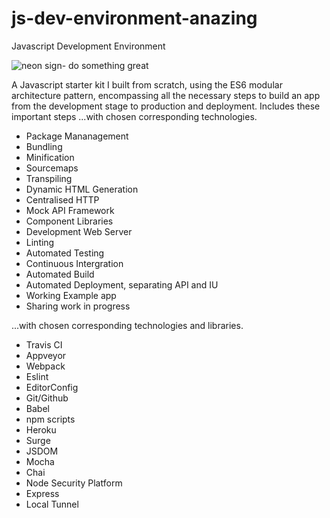 # js-dev-environment-anazing
Javascript Development Environment

![neon sign- do something great](https://images.unsplash.com/photo-1516062423079-7ca13cdc7f5a?ixlib=rb-0.3.5&ixid=eyJhcHBfaWQiOjEyMDd9&s=2d8091fa5f63ab00decd568cd0c484f8&auto=format&fit=crop&w=1522&q=80)

A Javascript starter kit I built from scratch, using the ES6 modular architecture pattern, encompassing all the necessary steps to build an app from the development stage to production and deployment. Includes these important steps ...with chosen corresponding technologies.

* Package Mananagement
* Bundling
* Minification
* Sourcemaps
* Transpiling
* Dynamic HTML Generation
* Centralised HTTP
* Mock API Framework
* Component Libraries
* Development Web Server
* Linting
* Automated Testing
* Continuous Intergration
* Automated Build
* Automated Deployment, separating API and IU
* Working Example app
* Sharing work in progress

...with chosen corresponding technologies and libraries.

* Travis CI
* Appveyor
* Webpack
* Eslint
* EditorConfig
* Git/Github
* Babel
* npm scripts
* Heroku
* Surge
* JSDOM
* Mocha
* Chai
* Node Security Platform
* Express
* Local Tunnel





